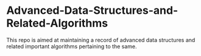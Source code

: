 # Advanced-Data-Structures-and-Related-Algorithms
This repo is aimed at maintaining a record of advanced data structures and related important algorithms pertaining to the same.
